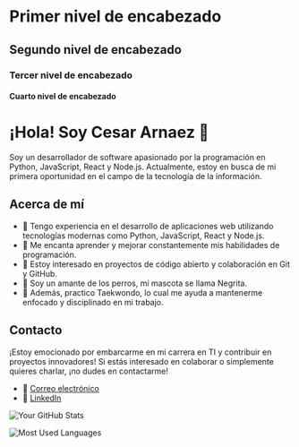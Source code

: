 # Primer nivel de encabezado
## Segundo nivel de encabezado
### Tercer nivel de encabezado
#### Cuarto nivel de encabezado

# ¡Hola! Soy Cesar Arnaez 👋

Soy un desarrollador de software apasionado por la programación en Python, JavaScript, React y Node.js. Actualmente, estoy en busca de mi primera oportunidad en el campo de la tecnología de la información.

## Acerca de mí

- 🔭 Tengo experiencia en el desarrollo de aplicaciones web utilizando tecnologías modernas como Python, JavaScript, React y Node.js.
- 🌱 Me encanta aprender y mejorar constantemente mis habilidades de programación.
- 🤝 Estoy interesado en proyectos de código abierto y colaboración en Git y GitHub.
- 🐶 Soy un amante de los perros, mi mascota se llama Negrita.
- 🥋 Además, practico Taekwondo, lo cual me ayuda a mantenerme enfocado y disciplinado en mi trabajo.

## Contacto

¡Estoy emocionado por embarcarme en mi carrera en TI y contribuir en proyectos innovadores! Si estás interesado en colaborar o simplemente quieres charlar, ¡no dudes en contactarme!

- 📧 [Correo electrónico](c_arnaez.flores@hotmail.com)
- 🔗 [LinkedIn](https://www.linkedin.com/in/carnaez/)


![Your GitHub Stats](https://github-readme-stats.vercel.app/api?username=carnaezf&show_icons=true&theme=radical)

![Most Used Languages](https://github-readme-stats.vercel.app/api/top-langs/?username=carnaezf&layout=compact&theme=radical)
